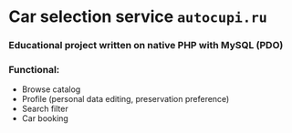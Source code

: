 # Car selection service `autocupi.ru`
### Educational project written on native PHP with MySQL (PDO)
### Functional:
- Browse catalog
- Profile (personal data editing, preservation preference)
- Search filter
- Car booking
